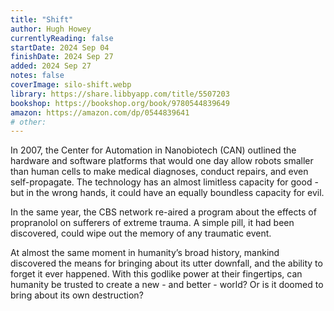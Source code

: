 ```yaml
---
title: "Shift"
author: Hugh Howey
currentlyReading: false
startDate: 2024 Sep 04
finishDate: 2024 Sep 27
added: 2024 Sep 27
notes: false
coverImage: silo-shift.webp
library: https://share.libbyapp.com/title/5507203
bookshop: https://bookshop.org/book/9780544839649
amazon: https://amazon.com/dp/0544839641
# other: 
---
```


In 2007, the Center for Automation in Nanobiotech (CAN) outlined the hardware and software platforms that would one day allow robots smaller than human cells to make medical diagnoses, conduct repairs, and even self-propagate. The technology has an almost limitless capacity for good - but in the wrong hands, it could have an equally boundless capacity for evil.  

In the same year, the CBS network re-aired a program about the effects of propranolol on sufferers of extreme trauma. A simple pill, it had been discovered, could wipe out the memory of any traumatic event.  

At almost the same moment in humanity’s broad history, mankind discovered the means for bringing about its utter downfall, and the ability to forget it ever happened. With this godlike power at their fingertips, can humanity be trusted to create a new - and better - world? Or is it doomed to bring about its own destruction?  